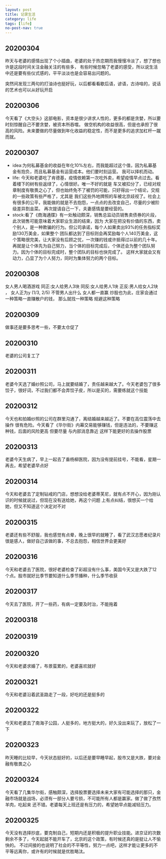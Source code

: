 ```yaml
---
layout: post
title: 记录生活
category: life
tags: [life]
no-post-nav: true
---
```


## 20200304
昨天与老婆的感情出现了个小插曲，老婆的处于热恋期而我慢慢冷淡了，想了想也许是这段时间关注金融关注的有些多，
有些时候忽略了老婆的感受，所以说生活中还是要有些仪式感的，平平淡淡也是会容易出问题的。

突然间发现三两句的打油诗也挺好玩，以后都看看歇后语，谚语，古诗啥的，说话的艺术也可以从好玩开启

## 20200306
今天看了《大空头》这部电影，资本是很少讲求人性的，更多的都是贪婪，所以要时刻惊醒自己不要贪婪，被资本所吞噬。
做空机构的收益很高，但是也承担了很高的风险。未来要做的尽量做到年化收益的稳定性，而不是更多的追求加杠杆一蹴而就。

## 20200307
- idea:为何私募基金的收益在年化10%左右，而我能超过这个值，因为私募基金有抱负，而且私募基金有运营成本。他们要时刻运营。
我可以择机而动。
- life: 今天和老婆吃了肯德基，疫情依赖第一次吃外卖，希望疫情早点过去。看着楼下的树有些返绿了，心情很好。唯一不好的就是
车又被扣分了，已经对规章制度有敬畏之心了，但也始终免不了被罚的可能，只好得出一个结论，交规的一些政策有些严格了，尤其是
我们这些外地牌照的车被北京歧视了。社会上有很多的公平，我能做的就是不去抱怨，一点点的去改变自己，尽量的少被阶级差异割韭菜。
再次提请自己一下，夫妻感情是要经营的。
- stock:看了《商海通牒》有一处触动颇深，销售总监动员销售卖债券的片段，此次销售可能意味着大家职业生涯的结束，因为
大家在把没有价值的东西，卖个别人，是一种欺骗的行为。但公司承诺，每个人如果卖出93%的任务指标奖励130万美金，如果整个
团队都达到了目标则会再奖励每个人140万美金，这个策略很完美，让大家没有后顾之忧，一次赚的钱或许抵得过以前的几十年。
再就是让个体先为自己努力，当个体的目标完成后，个体还会为整个团队努力。因为个体的目标完成时，整个团队的目标也快完成了。
这样大家就会又有动力，凸显了为个人努力，同时为集体努力的两个目标。

## 20200308
女人男人喝酒游戏 同正:女人给男人3块 同反:女人给男人1块 正反:男人给女人2块 ，
女人正为y (1/3, 2/5) 不管男人出什么 女人都一直赢 
炒股也为此，庄家会通过一种策略一直赚散户的钱， 那么就找一种策略 规避这种策略

## 20200309
做事还是要多思考一些，不要太仓促了

## 20200310
老婆的公司复工了

## 20200311
老婆今天选了婚纱照公司，马上就要结婚了，责任越来越大了。今天老婆包了很多饺子，很好词，不过我们都不会弄饺子皮，所以是买的，需要练就这个技能

## 20200312 
今天也和拍婚纱照的公司在群里沟通了，离结婚越来越近了。不要在高位震荡中去操作 很有危险。今天看了《华尔街》内幕交易能够赚钱，但是违法的，不要赚这种钱，后面的风险更高 但要尽量
与内部消息靠近 这样下能更好的去操作股票

## 20200313
老婆今天生病了，早上一起去了垂杨柳医院，因为没有提前挂号，不能看，星期一再去，希望老婆早点好

## 20200314
今天和老婆去了定制钻戒的门店，想想没给老婆蒂芙尼，就有点不开心，因为刚认识的时候就说过，但现在没有送给她，再这个问题
上有点纠结，很想买一个给她，但又不知道这个决定对不对

## 20200315
老婆还有些不舒服，我也感觉有点晕，晚上很早的就睡了，看了武汉志愿者纪录片很是感人，做好自己该做的事，不总去抱怨，相信世界会更美好

## 20200316
今天和老婆去了医院，很好老婆检查了彩超没有什么事，美国今天又是大跌了12个点。股市就好比季节要知道什么季节播种，什么季节收获

## 20200317
今天去了医院，开了一些药，有病一定要及时治，不能拖着

## 20200318

## 20200319

## 20200320
今天和老婆求婚了，布景蛮累的，老婆喜欢就好

## 20200321
今天和老婆沿着武圣路走了一段，好吃的还是挺多的

## 20200322
今天和老婆去了南海子公园，人挺多的，地方挺大的，好久没出来玩了，放松了一下

## 20200323
昨天睡的比较早，今天状态挺好的，以后还是要早睡早起，股市又是大跌，要对金融有敬畏之心

## 20200324
今天看了几集华尔街，感触颇深，选择股票要选择未来大家有可能选择的那只，金融市场就是战场，必须有一部分人要亏损，不可能所有人都是赢家。做了做了孜然羊肉，吃起来
还不错。老婆每天上班还是有压力的，希望她早点能减轻压力。

## 20200325
今天没有选择抄底，要克制自己，短期内还是积极的提升职业技能。进京证的次数剩余不多了，今天起就不能开车了，北京的这个政策，有时候还真的是挺让人不愉快的。
不过间接的也说明了社会的不平等性，努力一点吧，这样才能让更多的不平等远离你，或许有的时候就是优胜略汰。


